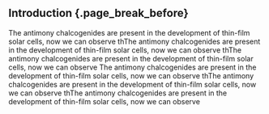 ## Introduction {.page_break_before}

The antimony chalcogenides are present in the development of thin-film solar cells, now we can observe thThe antimony chalcogenides are present in the development of thin-film solar cells, now we can observe thThe antimony chalcogenides are present in the development of thin-film solar cells, now we can observe The antimony chalcogenides are present in the development of thin-film solar cells, now we can observe thThe antimony chalcogenides are present in the development of thin-film solar cells, now we can observe thThe antimony chalcogenides are present in the development of thin-film solar cells, now we can observe
